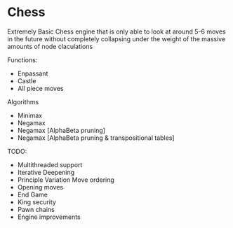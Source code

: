# Chess

Extremely Basic Chess engine that is only able to look at around 5-6 moves in the future without completely
collapsing under the weight of the massive amounts of node claculations

Functions:
  - Enpassant
  - Castle
  - All piece moves

Algorithms
  - Minimax
  - Negamax
  - Negamax [AlphaBeta pruning]
  - Negamax [AlphaBeta pruning & transpositional tables]

TODO:
  - Multithreaded support
  - Iterative Deepening
  - Principle Variation Move ordering
  - Opening moves
  - End Game
  - King security
  - Pawn chains
  - Engine improvements
